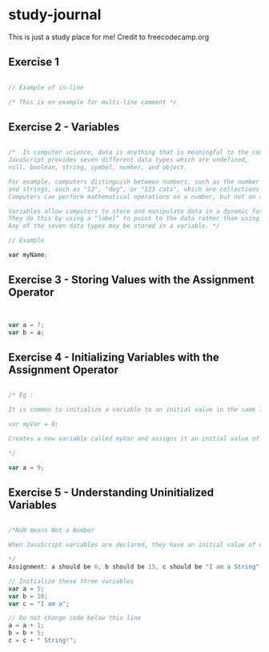 # study-journal
This is just a study place for me! Credit to freecodecamp.org

## Exercise 1

```js 

// Example of in-line

/* This is en example for multi-line comment */
```

## Exercise 2 - Variables

```js 

/*  In computer science, data is anything that is meaningful to the computer. 
JavaScript provides seven different data types which are undefined,
null, boolean, string, symbol, number, and object. 

For example, computers distinguish between numbers, such as the number 12, 
and strings, such as "12", "dog", or "123 cats", which are collections of characters. 
Computers can perform mathematical operations on a number, but not on a string.

Variables allow computers to store and manipulate data in a dynamic fashion. 
They do this by using a "label" to point to the data rather than using the data itself. 
Any of the seven data types may be stored in a variable. */

// Example

var myName;

```
## Exercise 3 - Storing Values with the Assignment Operator

```js


var a = 7;
var b = a;


```
## Exercise 4 - Initializing Variables with the Assignment Operator

```js

/* Eg : 

It is common to initialize a variable to an initial value in the same line as it is declared.

var myVar = 0;

Creates a new variable called myVar and assigns it an initial value of 0.

*/ 

var a = 9;

```

## Exercise 5 - Understanding Uninitialized Variables

```js

/*NaN means Not a Number  

When JavaScript variables are declared, they have an initial value of undefined. If you do a mathematical operation on an undefined variable your result will be NaN which means "Not a Number". If you concatenate a string with an undefined variable, you will get a literal string of "undefined".

*/
Assignment: a should be 6, b should be 15, c should be "I am a String"

// Initialize these three variables
var a = 5;
var b = 10;
var c = "I am a";

// Do not change code below this line
a = a + 1;
b = b + 5;
c = c + " String!";


```
